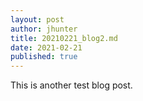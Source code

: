 ```yaml
---
layout: post
author: jhunter
title: 20210221_blog2.md
date: 2021-02-21
published: true
---
```

This is another test blog post.
